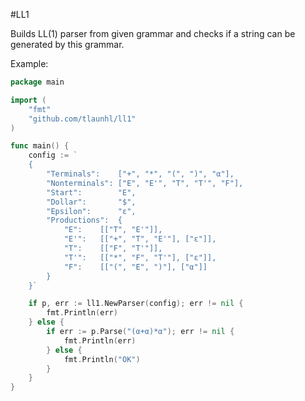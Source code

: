 #LL1

Builds LL(1) parser from given grammar and checks
if a string can be generated by this grammar.

Example:
```go
package main

import (
	"fmt"
	"github.com/tlaunhl/ll1"
)

func main() {
	config := `
	{
		"Terminals":	["+", "*", "(", ")", "α"],
		"Nonterminals":	["E", "E'", "T", "T'", "F"],
		"Start":		"E",
		"Dollar":		"$",
		"Epsilon":		"ε",
		"Productions":	{
			"E":	[["T", "E'"]],
			"E'":	[["+", "T", "E'"], ["ε"]],
			"T":	[["F", "T'"]],
			"T'":	[["*", "F", "T'"], ["ε"]],
			"F":	[["(", "E", ")"], ["α"]]
		}
	}`

	if p, err := ll1.NewParser(config); err != nil {
		fmt.Println(err)
	} else {
		if err := p.Parse("(α+α)*α"); err != nil {
			fmt.Println(err)
		} else {
			fmt.Println("OK")
		}
	}
}
```